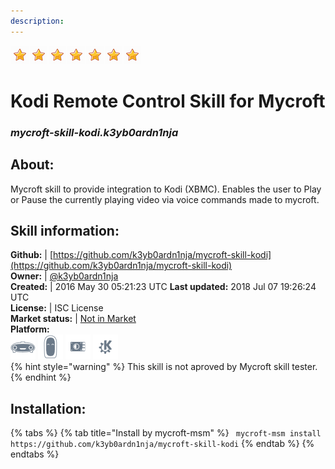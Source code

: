 ```yaml
---    
description:   
---    
```

![](../.gitbook/assets/star.png)![](../.gitbook/assets/star.png)![](../.gitbook/assets/star.png)![](../.gitbook/assets/star.png)![](../.gitbook/assets/star.png)![](../.gitbook/assets/star.png)![](../.gitbook/assets/star.png)  
# Kodi Remote Control Skill for Mycroft  
### _mycroft-skill-kodi.k3yb0ardn1nja_  
## About:  
Mycroft skill to provide integration to Kodi (XBMC). Enables
the user to Play or Pause the currently playing video via voice
commands made to mycroft.

## Skill information:  
**Github:** | [https://github.com/k3yb0ardn1nja/mycroft-skill-kodi](https://github.com/k3yb0ardn1nja/mycroft-skill-kodi)  
**Owner:** | [@k3yb0ardn1nja](https://github.com/k3yb0ardn1nja)  
**Created:** | 2016 May 30 05:21:23 UTC  **Last updated:** 2018 Jul 07 19:26:24 UTC  
**License:** | ISC License  
**Market status:** | [Not in Market](https://market.mycroft.ai/skill/)  
**Platform:**  
 ![](../.gitbook/assets/mark-1-icon.png)  ![](../.gitbook/assets/mark-2-icon.png)  ![](../.gitbook/assets/picroft-icon.png)  ![](../.gitbook/assets/kde.png)   
{% hint style="warning" %}
This skill is not aproved by Mycroft skill tester.
{% endhint %}
    
## Installation:  
{% tabs %}
{% tab title="Install by mycroft-msm" %}
``` mycroft-msm install https://github.com/k3yb0ardn1nja/mycroft-skill-kodi```
{% endtab %}
  {% endtabs %}
  